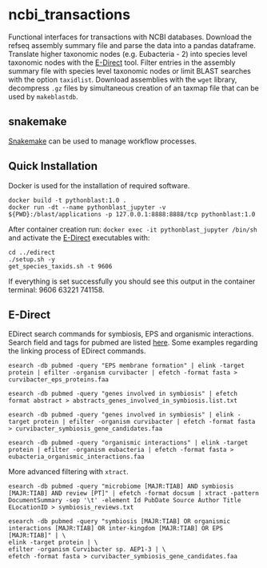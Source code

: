 # ncbi_transactions
Functional interfaces for transactions with NCBI databases. Download the refseq assembly summary file and parse the data into a pandas dataframe. Translate higher taxonomic nodes (e.g. Eubacteria - 2) into species level taxonomic nodes with the [E-Direct](https://www.ncbi.nlm.nih.gov/books/NBK179288/) tool. Filter entries in the assembly summary file with species level taxonomic nodes or limit BLAST searches with the option `taxidlist`. Download assemblies with the `wget` library, decompress `.gz` files by simultaneous creation of an taxmap file that can be used by `makeblastdb`.

## snakemake
[Snakemake](https://snakemake.readthedocs.io/en/stable/index.html) can be used to manage workflow processes.

## Quick Installation
Docker is used for the installation of required software.
```console
docker build -t pythonblast:1.0 .
docker run -dt --name pythonblast_jupyter -v ${PWD}:/blast/applications -p 127.0.0.1:8888:8888/tcp pythonblast:1.0 
```
After container creation run: `docker exec -it pythonblast_jupyter /bin/sh` and activate the [E-Direct](https://www.ncbi.nlm.nih.gov/books/NBK179288/) executables with:
```console
cd ../edirect
./setup.sh -y
get_species_taxids.sh -t 9606
```

If everything is set successfully you should see this output in the container terminal:
9606
63221
741158.

## E-Direct
EDirect search commands for symbiosis, EPS and organismic interactions. Search field and tags for pubmed are listed [here](https://pubmed.ncbi.nlm.nih.gov/help/#search-tags). Some examples regarding the linking process of EDirect commands.
````Shell
esearch -db pubmed -query "EPS membrane formation" | elink -target protein | efilter -organism curvibacter | efetch -format fasta > curvibacter_eps_proteins.faa

esearch -db pubmed -query "genes involved in symbiosis" | efetch format abstract > abstracts_genes_involved_in_symbiosis.list.txt

esearch -db pubmed -query "genes involved in symbiosis" | elink -target protein | efilter -organism curvibacter | efetch -format fasta > curvibacter_symbiosis_gene_candidates.faa

esearch -db pubmed -query "organismic interactions" | elink -target protein | efilter -organism eubacteria | efetch -format fasta > eubacteria_organismic_interactions.faa
````
More advanced filtering with `xtract`.
````Shell
esearch -db pubmed -query "microbiome [MAJR:TIAB] AND symbiosis [MAJR:TIAB] AND review [PT]" | efetch -format docsum | xtract -pattern DocumentSummary -sep '\t' -element Id PubDate Source Author Title ELocationID > symbiosis_reviews.txt

esearch -db pubmed -query "symbiosis [MAJR:TIAB] OR organismic interactions [MAJR:TIAB] OR inter-kingdom [MAJR:TIAB] OR EPS [MAJR:TIAB]" | \
elink -target protein | \
efilter -organism Curvibacter sp. AEP1-3 | \
efetch -format fasta > curvibacter_symbiosis_gene_candidates.faa
````
